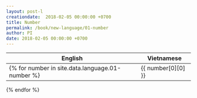 ```yaml
---
layout: post-l
creationdate:  2018-02-05 00:00:00 +0700
title: Number
permalink: /book/new-language/01-number
author: PI
date: 2018-02-05 00:00:00 +0700
---
```

<script src="http://code.responsivevoice.org/responsivevoice.js"></script>
 |English|Vietnamese|
 | --- | --- |
 {% for number in site.data.language.01-number %}| {{ number[0][0] }} <i class="fa fa-volume-up" onclick="responsiveVoice.speak('{{ number[0][0] }}', 'US English Female')"></i>| {{ number[0][1] }} <i class="fa fa-volume-up" onclick="responsiveVoice.speak('{{ number[0][1] }}', 'Vietnamese Male')"></i>|
 {% endfor %}
 
 
